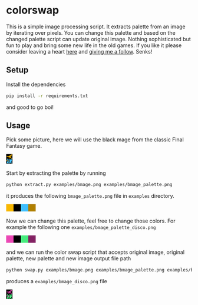 # colorswap

This is a simple image processing script. It extracts palette from an image by iterating over pixels. You can change this palette and based on the changed palette script can update original image. Nothing sophisticated but fun to play and bring some new life in the old games. If you like it please consider leaving a heart [here](https://twitter.com/MarekNarozniak/status/1472225450038476801) and [giving me a follow](https://twitter.com/MarekNarozniak). Senks!

## Setup

Install the dependencies

```sh
pip install -r requirements.txt
```

and good to go boi!

## Usage

Pick some picture, here we will use the black mage from the classic Final Fantasy game.

![original black mage](https://github.com/marekyggdrasil/colorswap/blob/main/examples/bmage.png?raw=true)

Start by extracting the palette by running

```sh
python extract.py examples/bmage.png examples/bmage_palette.png
```

it produces the following `bmage_palette.png` file in `examples` directory.

![original black mage palette](https://github.com/marekyggdrasil/colorswap/blob/main/examples/bmage_palette.png?raw=true)

Now we can change this palette, feel free to change those colors. For example the following one `examples/bmage_palette_disco.png`

![disco black mage palette](https://github.com/marekyggdrasil/colorswap/blob/main/examples/bmage_palette_disco.png?raw=true)

and we can run the color swap script that accepts original image, original palette, new palette and new image output file path

```sh
python swap.py examples/bmage.png examples/bmage_palette.png examples/bmage_palette_disco.png examples/bmage_disco.png
```

produces a `examples/bmage_disco.png` file

![disco black mage](https://github.com/marekyggdrasil/colorswap/blob/main/examples/bmage_disco.png?raw=true)
